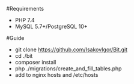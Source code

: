 #Requirements
- PHP 7.4
- MySQL 5.7+/PostgreSQL 10+

#Guide
- git clone https://github.com/IsakovIgor/Bit.git
- cd ./bit
- composer install
- php ./migrations/create_and_fill_tables.php
- add to nginx hosts and /etc/hosts
